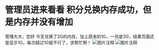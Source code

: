 # 管理员进来看看 积分兑换内存成功，但是内存并没有增加

管理大大，您好
今天兑换了2G的内存，加上原来的1G，一共是3G，结果页面还是显示1G，每次超过1G就不行了，求帮忙啊！
![![图片注释](http://storage-uqer.datayes.com/5a472a9518408e010f3c1220/6c89eaaa-4d38-11e8-a9af-0242ac140002)](http://storage-uqer.datayes.com/5a472a9518408e010f3c1220/6c89eaaa-4d38-11e8-a9af-0242ac140002)
![图片注释](http://storage-uqer.datayes.com/5a472a9518408e010f3c1220/7139ca70-4d38-11e8-a9af-0242ac140002)